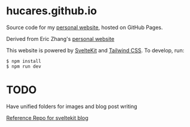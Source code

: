 # hucares.github.io



Source code for my [personal website](https://www.alexhu.xyz:), hosted on
GitHub Pages.

Derived from Eric Zhang's [personal website](https://www.ekzhang.com/)

This website is powered by [SvelteKit](https://kit.svelte.dev/) and
[Tailwind CSS](https://tailwindcss.com/). To develop, run:

```sh-session
$ npm install
$ npm run dev
```

# TODO
Have unified folders for images and blog post writing

[Reference Repo for sveltekit blog](https://github.com/rodneylab/sveltekit-blog-mdx)
